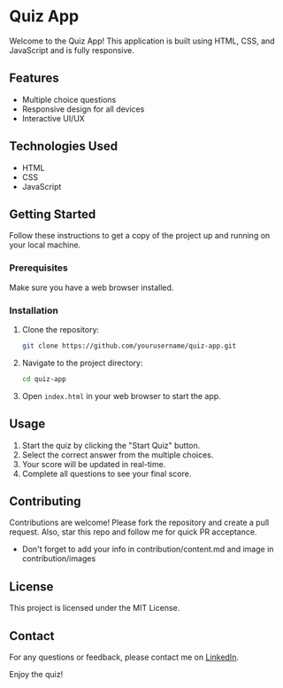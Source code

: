 # Quiz App

Welcome to the Quiz App! This application is built using HTML, CSS, and JavaScript and is fully responsive.

## Features

- Multiple choice questions
- Responsive design for all devices
- Interactive UI/UX

## Technologies Used

- HTML
- CSS
- JavaScript

## Getting Started

Follow these instructions to get a copy of the project up and running on your local machine.

### Prerequisites

Make sure you have a web browser installed.

### Installation

1. Clone the repository:
   ```bash
   git clone https://github.com/yourusername/quiz-app.git
   ```
2. Navigate to the project directory:
   ```bash
   cd quiz-app
   ```
3. Open `index.html` in your web browser to start the app.

## Usage

1. Start the quiz by clicking the "Start Quiz" button.
2. Select the correct answer from the multiple choices.
3. Your score will be updated in real-time.
4. Complete all questions to see your final score.

## Contributing

Contributions are welcome! Please fork the repository and create a pull request. Also, star this repo and follow me for quick PR acceptance.

- Don't forget to add your info in contribution/content.md and image in contribution/images

## License

This project is licensed under the MIT License.

## Contact

For any questions or feedback, please contact me on [LinkedIn](https://www.linkedin.com/in/syedmoazamali/). 

Enjoy the quiz!
